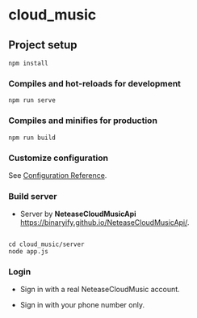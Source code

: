 # cloud_music

## Project setup

```
npm install
```

### Compiles and hot-reloads for development

```
npm run serve
```

### Compiles and minifies for production

```
npm run build
```

### Customize configuration

See [Configuration Reference](https://cli.vuejs.org/config/).

### Build server

- Server by **NeteaseCloudMusicApi** https://binaryify.github.io/NeteaseCloudMusicApi/.

```shell

cd cloud_music/server
node app.js
```

### Login

- Sign in with a real NeteaseCloudMusic account.

- Sign in with your phone number only.
